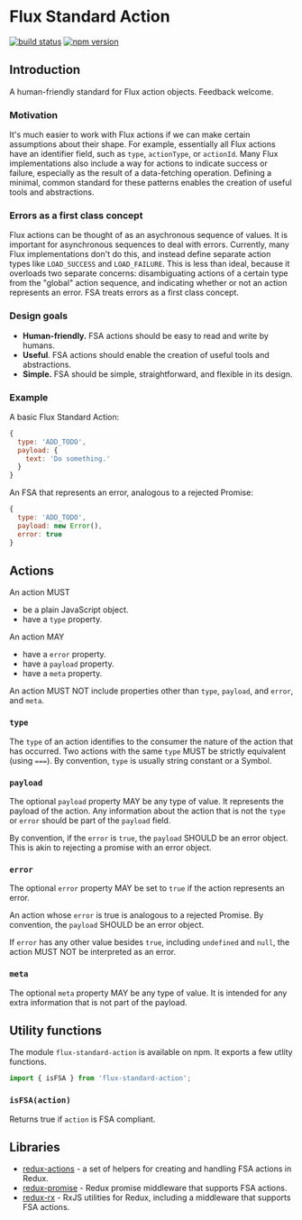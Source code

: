 Flux Standard Action
====================

[![build status](https://img.shields.io/travis/acdlite/flux-standard-action/master.svg?style=flat-square)](https://travis-ci.org/acdlite/flux-standard-action)
[![npm version](https://img.shields.io/npm/v/flux-standard-action.svg?style=flat-square)](https://www.npmjs.com/package/flux-standard-action)

## Introduction

A human-friendly standard for Flux action objects. Feedback welcome.

### Motivation

It's much easier to work with Flux actions if we can make certain assumptions about their shape. For example, essentially all Flux actions have an identifier field, such as `type`, `actionType`, or `actionId`. Many Flux implementations also include a way for actions to indicate success or failure, especially as the result of a data-fetching operation. Defining a minimal, common standard for these patterns enables the creation of useful tools and abstractions.

### Errors as a first class concept

Flux actions can be thought of as an asychronous sequence of values. It is important for asynchronous sequences to deal with errors. Currently, many Flux implementations don't do this, and instead define separate action types like `LOAD_SUCCESS` and `LOAD_FAILURE`. This is less than ideal, because it overloads two separate concerns: disambiguating actions of a certain type from the "global" action sequence, and indicating whether or not an action represents an error. FSA treats errors as a first class concept.

### Design goals

- **Human-friendly.** FSA actions should be easy to read and write by humans.
- **Useful**. FSA actions should enable the creation of useful tools and abstractions.
- **Simple.** FSA should be simple, straightforward, and flexible in its design.

### Example

A basic Flux Standard Action:

```js
{
  type: 'ADD_TODO',
  payload: {
    text: 'Do something.'  
  }
}
```

An FSA that represents an error, analogous to a rejected Promise:

```js
{
  type: 'ADD_TODO',
  payload: new Error(),
  error: true
}
```

## Actions

An action MUST

- be a plain JavaScript object.
- have a `type` property.

An action MAY

- have a `error` property.
- have a `payload` property.
- have a `meta` property.

An action MUST NOT include properties other than `type`, `payload`, and `error`, and `meta`.

### `type`

The `type` of an action identifies to the consumer the nature of the action that has occurred. Two actions with the same `type` MUST be strictly equivalent (using `===`). By convention, `type` is usually string constant or a Symbol.

### `payload`

The optional `payload` property MAY be any type of value. It represents the payload of the action. Any information about the action that is not the `type` or `error` should be part of the `payload` field.

By convention, if the `error` is `true`, the `payload` SHOULD be an error object. This is akin to rejecting a promise with an error object.

### `error`

The optional `error` property MAY be set to `true` if the action represents an error.

An action whose `error` is true is analogous to a rejected Promise. By convention, the `payload` SHOULD be an error object.

If `error` has any other value besides `true`, including `undefined` and `null`, the action MUST NOT be interpreted as an error.

### `meta`

The optional `meta` property MAY be any type of value. It is intended for any extra information that is not part of the payload.

## Utility functions

The module `flux-standard-action` is available on npm. It exports a few utlity functions.

```js
import { isFSA } from 'flux-standard-action';
```
### `isFSA(action)`

Returns true if `action` is FSA compliant.

## Libraries

- [redux-actions](https://github.com/acdlite/redux-actions) - a set of helpers for creating and handling FSA actions in Redux.
- [redux-promise](https://github.com/acdlite/redux-promise) - Redux promise middleware that supports FSA actions.
- [redux-rx](https://github.com/acdlite/redux-rx) - RxJS utilities for Redux, including a middleware that supports FSA actions.
